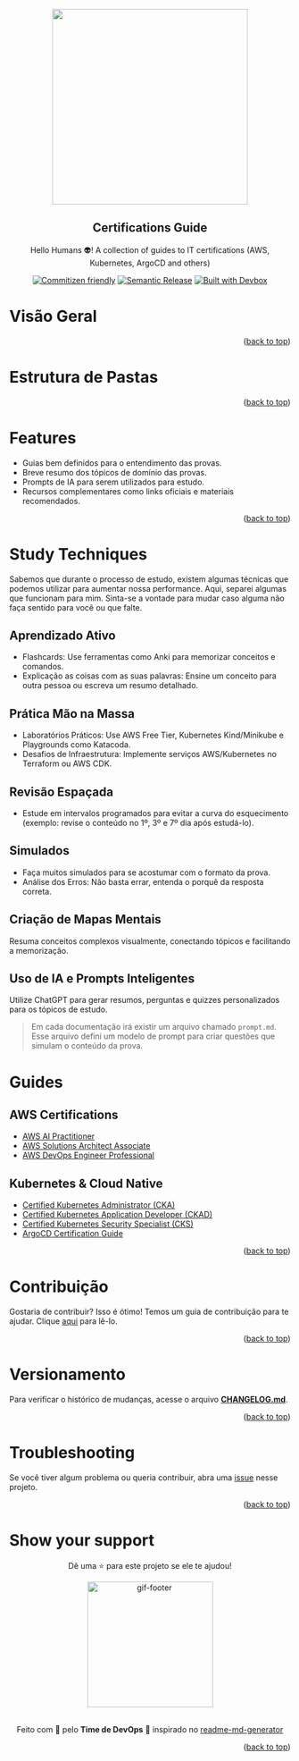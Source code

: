 <!-- BEGIN_DOCS -->
<div align="center">

<a name="readme-top"></a>

<img src="https://github.com/lpsm-dev/lpsm-dev/blob/f0540babb3f32c96fd9d706d776aa0ae82489de9/.github/assets/guide.png" width="350"/>

## Certifications Guide

Hello Humans 👽! A collection of guides to IT certifications (AWS, Kubernetes, ArgoCD and others)

[![Commitizen friendly](https://img.shields.io/badge/commitizen-friendly-brightgreen.svg)](https://www.conventionalcommits.org/en/v1.0.0/) [![Semantic Release](https://img.shields.io/badge/%20%20%F0%9F%93%A6%F0%9F%9A%80-semantic--release-e10079.svg)](https://semantic-release.gitbook.io/semantic-release/usage/configuration) [![Built with Devbox](https://jetpack.io/img/devbox/shield_galaxy.svg)](https://jetpack.io/devbox/docs/contributor-quickstart/)

</div>

# Visão Geral

<p align="right">(<a href="#readme-top">back to top</a>)</p>

# Estrutura de Pastas

<p align="right">(<a href="#readme-top">back to top</a>)</p>

# Features

- Guias bem definidos para o entendimento das provas.
- Breve resumo dos tópicos de domínio das provas.
- Prompts de IA para serem utilizados para estudo.
- Recursos complementares como links oficiais e materiais recomendados.

<p align="right">(<a href="#readme-top">back to top</a>)</p>

# Study Techniques

Sabemos que durante o processo de estudo, existem algumas técnicas que podemos utilizar para aumentar nossa performance. Aqui, separei algumas que funcionam para mim. Sinta-se a vontade para mudar caso alguma não faça sentido para você ou que falte.

## Aprendizado Ativo

- Flashcards: Use ferramentas como Anki para memorizar conceitos e comandos.
- Explicação as coisas com as suas palavras: Ensine um conceito para outra pessoa ou escreva um resumo detalhado.

## Prática Mão na Massa

- Laboratórios Práticos: Use AWS Free Tier, Kubernetes Kind/Minikube e Playgrounds como Katacoda.
- Desafios de Infraestrutura: Implemente serviços AWS/Kubernetes no Terraform ou AWS CDK.

##  Revisão Espaçada

- Estude em intervalos programados para evitar a curva do esquecimento (exemplo: revise o conteúdo no 1º, 3º e 7º dia após estudá-lo).

## Simulados

- Faça muitos simulados para se acostumar com o formato da prova.
- Análise dos Erros: Não basta errar, entenda o porquê da resposta correta.

##  Criação de Mapas Mentais

Resuma conceitos complexos visualmente, conectando tópicos e facilitando a memorização.

## Uso de IA e Prompts Inteligentes

Utilize ChatGPT para gerar resumos, perguntas e quizzes personalizados para os tópicos de estudo. 

> Em cada documentação irá existir um arquivo chamado `prompt.md`. Esse arquivo defini um modelo de prompt para criar questões que simulam o conteúdo da prova.

# Guides

## AWS Certifications

- [AWS AI Practitioner](./docs/aws/1-foundation/ai-practitioner)
- [AWS Solutions Architect Associate](./docs/aws/2-associate/solutions-architect)
- [AWS DevOps Engineer Professional](./docs/aws/3-professional/devops-engineer)

## Kubernetes & Cloud Native

- [Certified Kubernetes Administrator (CKA)](./docs/kubernetes/cka)
- [Certified Kubernetes Application Developer (CKAD)](./docs/kubernetes/ckad)
- [Certified Kubernetes Security Specialist (CKS)](./docs/kubernetes/cks)
- [ArgoCD Certification Guide](./docs/argocd/certification)

<p align="right">(<a href="#readme-top">back to top</a>)</p>

# Contribuição

Gostaria de contribuir? Isso é ótimo! Temos um guia de contribuição para te ajudar. Clique [aqui](CONTRIBUTING.md) para lê-lo.

<p align="right">(<a href="#readme-top">back to top</a>)</p>

# Versionamento

Para verificar o histórico de mudanças, acesse o arquivo [**CHANGELOG.md**](CHANGELOG.md).

<p align="right">(<a href="#readme-top">back to top</a>)</p>

# Troubleshooting

Se você tiver algum problema ou queria contribuir, abra uma [issue](https://github.com/lpsm-dev/tech-blog/issues/new/choose) nesse projeto.

<p align="right">(<a href="#readme-top">back to top</a>)</p>

# Show your support

<div align="center">

Dê uma ⭐️ para este projeto se ele te ajudou!

<img alt="gif-footer" src="https://github.com/lpsm-dev/lpsm-dev/blob/0062b174ec9877e6dfc78817f314b4a0690f63ff/.github/assets/yoda.gif" width="225"/>

<br>
<br>

Feito com 💜 pelo **Time de DevOps** :wave: inspirado no [readme-md-generator](https://github.com/kefranabg/readme-md-generator)

</div>

<p align="right">(<a href="#readme-top">back to top</a>)</p>
<!-- END_DOCS -->

